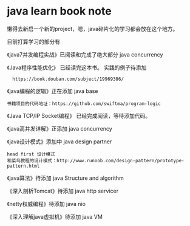 # java learn book  note

懒得去新启一个新的project，嗯，java碎片化的学习都会放在这个地方。

目前打算学习的部分有

《java7并发编程实战》已阅读和完成了绝大部分   java concurrency

《Java程序性能优化》 已经读完这本书。 实践的例子待添加
      
      https://book.douban.com/subject/19969386/
      

《java编程的逻辑》正在添加  java base
    
    书籍项目的代码地址：https://github.com/swiftma/program-logic
       

 《Java TCP/IP Socket编程》 已经完成阅读，等待添加代码。

《java高并发详解》正添加  java concurrency

《java设计模式》添加中  java design partner

    head first 设计模式
    和菜鸟教程的设计模式：http://www.runoob.com/design-pattern/prototype-pattern.html

《java算法》待添加  java Structure and algorithm

《深入剖析Tomcat》待添加   java http servicer

《netty权威编程》待添加  java nio

《深入理解java虚拟机》待添加  java VM

